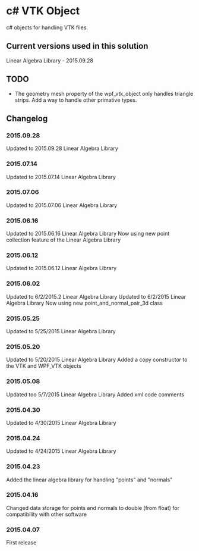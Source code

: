 # c# VTK Object
c# objects for handling VTK files.

## Current versions used in this solution
Linear Algebra Library - 2015.09.28

## TODO
* The geometry mesh property of the wpf_vtk_object only handles triangle strips.  Add a way to handle other primative types.

## Changelog
### 2015.09.28
Updated to 2015.09.28 Linear Algebra Library

### 2015.07.14
Updated to 2015.07.14 Linear Algebra Library

### 2015.07.06
Updated to 2015.07.06 Linear Algebra Library

### 2015.06.16
Updated to 2015.06.16 Linear Algebra Library
Now using new point collection feature of the Linear Algebra Library

### 2015.06.12
Updated to 2015.06.12 Linear Algebra Library

### 2015.06.02
Updated to 6/2/2015.2 Linear Algebra Library
Updated to 6/2/2015 Linear Algebra Library
Now using new point_and_normal_pair_3d class

### 2015.05.25
Updated to 5/25/2015 Linear Algebra Library

### 2015.05.20
Updated to 5/20/2015 Linear Algebra Library
Added a copy constructor to the VTK and WPF_VTK objects

### 2015.05.08
Updated too 5/7/2015 Linear Algebra Library
Added xml code comments

### 2015.04.30
Updated to 4/30/2015 Linear Algebra Library

### 2015.04.24
Updated to 4/24/2015 Linear Algebra Library

### 2015.04.23
Added the linear algebra library for handling "points" and "normals"

### 2015.04.16
Changed data storage for points and normals to double (from float) for compatibility with other software

### 2015.04.07
First release